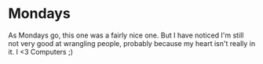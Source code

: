 # Mondays

As Mondays go, this one was a fairly nice one. But I have noticed I'm still not very good at wrangling people,
probably because my heart isn't really in it. I <3 Computers ;)
